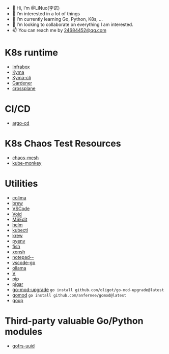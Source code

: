 - 👋 Hi, I’m @LiNuo(李诺)
- 👀 I’m interested in a lot of things
- 🌱 I’m currently learning Go, Python, K8s, ...
- 💞️ I’m looking to collaborate on everything I am interested.
- 📫 You can reach me by 24684452@qq.com


<!---
LiNuo0/LiNuo0 is a ✨ special ✨ repository because its `README.md` (this file) appears on your GitHub profile.
You can click the Preview link to take a look at your changes.
--->

# K8s runtime
- [Infrabox](https://github.com/SAP/infrabox)
- [Kyma](https://github.com/kyma-project/kyma)
- [Kyma-cli](https://github.com/kyma-project/cli)
- [Gardener](https://github.com/gardener/gardener)
- [crossplane](https://github.com/crossplane/crossplane)

# CI/CD
- [argo-cd](https://github.com/argoproj/argo-cd)

# K8s Chaos Test Resources
- [chaos-mesh](https://github.com/chaos-mesh/chaos-mesh)
- [kube-monkey](https://github.com/asobti/kube-monkey)

# Utilities
- [colima](https://github.com/abiosoft/colima)
- [brew](https://github.com/Homebrew/brew)
- [VSCode](https://github.com/microsoft/vscode)
- [Void](https://github.com/voideditor/void)
- [MSEdit](https://github.com/microsoft/edit)
- [helm](https://github.com/helm/helm)
- [kubectl](https://github.com/kubernetes/kubectl)
- [krew](https://github.com/kubernetes-sigs/krew)
- [pyenv](https://github.com/pyenv/pyenv)
- [fish](https://github.com/fish-shell/fish-shell)
- [xonsh](https://github.com/xonsh/xonsh)
- [notepad--](https://github.com/cxasm/notepad--)
- [vscode-go](https://github.com/golang/vscode-go)
- [ollama](https://github.com/ollama/ollama)
- [V](https://github.com/vlang/v)
- [pip](https://github.com/pypa/pip)
- [pigar](https://github.com/damnever/pigar)
- [go-mod-upgrade](https://github.com/oligot/go-mod-upgrade) `go install github.com/oligot/go-mod-upgrade@latest`
- [gomod](https://github.com/anfernee/gomod) `go install github.com/anfernee/gomod@latest`
- [goup](https://github.com/owenthereal/goup)

# Third-party valuable Go/Python modules
- [gofrs-uuid](https://github.com/gofrs/uuid)
